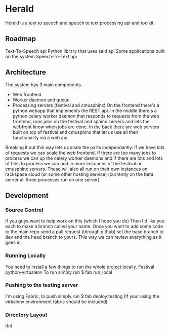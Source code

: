 Herald
======
Herald is a text to speech and speech to text processing api and
toolkit.

Roadmap
-------
Text-To-Speech api
Python library that uses said api
Some applications built on the system
Speech-To-Text api

Architecture
------------
The system has 3 main components.
* Web frontend
* Worker daemon and queue
* Processing servers (festival and cmusphinx)
On the frontend there's a python webapp that implements the REST
api.
In the middle there's a python celery worker daemon that responds to
requests from the web frontend, runs jobs on the festival and sphinx
servers and lets the webfront know when jobs are done.
In the back there are web servers built on top of festival and
cmusphinx that let us use all their functionality via a web api.

Breaking it out this way lets us scale the parts independantly. If we
have lots of requests we can scale the web frontend. If there are too
many jobs to process we can up the celery worker daemons and if there
are lots and lots of files to process we can add in more instances of
the festival or cmusphinx servers. These will also all run on their
own instances on rackspace cloud (or some other hosting service)
(currently on the beta server all three processes run on one server)

Development
-----------
### Source Control
If you guys want to help work on this (which I hope you do) Then I'd
like you each to make a branch called your name. Once you want to add
some code to the main repo send a pull request (through github) set
the base branch to dev and the head branch to yours. This way we can
review everything as it goes in.

### Running Locally
You need to install a few things to run the whole project locally.
Festival
python-virtualenv
To run simply run
    $ fab run_local

### Pushing to the testing server
I'm using Fabric, to push simply run
    $ fab deploy:testing
(If your using the virtialenv environment fabric should be included)

### Directory Layout
tbd
